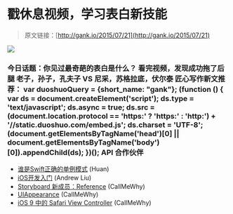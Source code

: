 # 戳休息视频，学习表白新技能

> 原文链接：[http://gank.io/2015/07/21](http://gank.io/2015/07/21)

![](http://ww1.sinaimg.cn/large/7a8aed7bgw1eua4mbsim0j20hs0qojuh.jpg)

### 今日话题：你见过最奇葩的表白是什么？                                                                        看完视频，发现成功拖了后腿                                                                                            老子，孙子，孔夫子  VS  尼采，苏格拉底，伏尔泰                                                                                    匠心写作新文推荐：                                                                                var duoshuoQuery = {short_name: "gank"};    (function () {        var ds = document.createElement('script');        ds.type = 'text/javascript';        ds.async = true;        ds.src = (document.location.protocol == 'https:' ? 'https:' : 'http:') + '//static.duoshuo.com/embed.js';        ds.charset = 'UTF-8';        (document.getElementsByTagName('head')[0]        || document.getElementsByTagName('body')[0]).appendChild(ds);    })();                                API                            合作伙伴                                    

* [谁是Swift正确的单例模式](http://krakendev.io/blog/the) (Huan)
* [iOS开发入门](http://linianjian.cn/ios/2015/07/19/ios) (Andrew Liu)
* [Storyboard 新成员：Reference](http://useyourloaf.com/blog/2015/07/20/refactoring) (CallMeWhy)
* [UIAppearance](http://southpeak.github.io/blog/2015/07/20/uiapearance/) (CallMeWhy)
* [iOS 9 中的 Safari View Controller](https://library.launchkit.io/how) (CallMeWhy)

